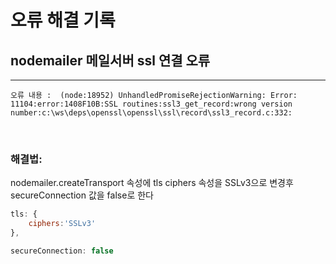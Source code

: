 # 오류 해결 기록

## nodemailer 메일서버 ssl 연결 오류
---

`오류 내용 : 
(node:18952) UnhandledPromiseRejectionWarning: Error: 11104:error:1408F10B:SSL routines:ssl3_get_record:wrong version number:c:\ws\deps\openssl\openssl\ssl\record\ssl3_record.c:332: `

<br>

### 해결법: 

nodemailer.createTransport 속성에 tls ciphers 속성을 SSLv3으로 변경후
secureConnection 값을 false로 한다
``` js
tls: {
    ciphers:'SSLv3'
},

secureConnection: false
```

